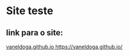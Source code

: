 # Site teste

## link para o site:

[vaneldoga.github.io
](https://vaneldoga.github.io/)https://vaneldoga.github.io/
